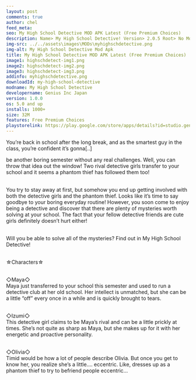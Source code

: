 ```yaml
---
layout: post
comments: true
author: chel
feed_meta:
seo: My High School Detective MOD APK Latest (Free Premium Choices)
description: Name> My High School Detective! Version> 2.0.5 Root> No Mod features> Free Premium Choices Preview Tutorial Install> Install Steps> Download
img-src: ../../assets\images\MODs\myhighschdetective.png
img-alt: My High School Detective Mod Apk
title: My High School Detective MOD APK Latest (Free Premium Choices)
image1: highschdetect-img1.png
image2: highschdetect-img2.png
image3: highschdetect-img3.png
addinfo: myhighschdetective.png
downloadId: my-high-school-detective
modname: My High School Detective
developername: Genius Inc Japan
version: 1.0.0
os: 5.0 and up
installs: 1000+
size: 32M
features: Free Premium Choices
playstorelink: https://play.google.com/store/apps/details?id=studio.genius.gakuentantei
---
```

<p>You’re back in school after the long break, and as the smartest guy in the class, you’re confident it’s gonna[..]

be another boring semester without any real challenges. Well, you can throw that idea out the window! Two rival detective girls transfer to your school and it seems a phantom thief has followed them too!<br><br>

You try to stay away at first, but somehow you end up getting involved with both the detective girls and the phantom thief. Looks like it’s time to say goodbye to your boring everyday routine! However, you soon come to enjoy being a detective and discover that there are plenty of mysteries worth solving at your school. The fact that your fellow detective friends are cute girls definitely doesn’t hurt either!<br><br>

Will you be able to solve all of the mysteries? Find out in My High School Detective!<br><br>

☆Characters☆<br><br>

◇Maya◇<br>
Maya just transferred to your school this semester and used to run a detective club at her old school. Her intellect is unmatched, but she can be a little “off” every once in a while and is quickly brought to tears.<br><br>

◇Izumi◇<br>
This detective girl claims to be Maya’s rival and can be a little prickly at times. She’s not quite as sharp as Maya, but she makes up for it with her energetic and proactive personality.<br><br>

◇Olivia◇<br>
Timid would be how a lot of people describe Olivia. But once you get to know her, you realize she’s a little…. eccentric. Like, dresses up as a phantom thief to try to befriend people eccentric…</p>